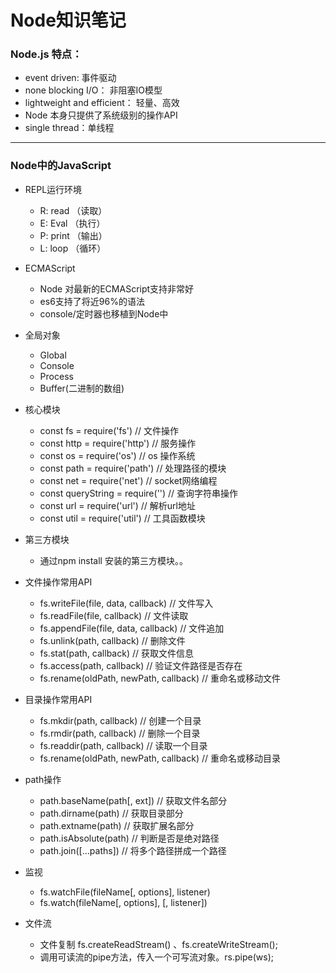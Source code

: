 # Node知识笔记
### Node.js 特点：
- event driven: 事件驱动
- none blocking I/O： 非阻塞IO模型
- lightweight and efficient： 轻量、高效
- Node 本身只提供了系统级别的操作API
- single thread：单线程
---
### Node中的JavaScript
- REPL运行环境
    + R: read （读取）
    + E: Eval （执行）
    + P: print （输出）
    + L: loop （循环）
- ECMAScript
    - Node 对最新的ECMAScript支持非常好
    - es6支持了将近96%的语法
    - console/定时器也移植到Node中

- 全局对象
    - Global
    - Console
    - Process
    - Buffer(二进制的数组)

- 核心模块
    - const fs = require('fs') // 文件操作
    - const http = require('http') // 服务操作
    - const os = require('os') // os 操作系统
    - const path = require('path') // 处理路径的模块
    - const net = require('net') // socket网络编程
    - const queryString = require('') // 查询字符串操作
    - const url = require('url') // 解析url地址
    - const util = require('util') // 工具函数模块

- 第三方模块
    - 通过npm install 安装的第三方模块。。
 
- 文件操作常用API
    - fs.writeFile(file, data, callback) // 文件写入
    - fs.readFile(file, callback) // 文件读取
    - fs.appendFile(file, data, callback) // 文件追加
    - fs.unlink(path, callback) // 删除文件
    - fs.stat(path, callback) // 获取文件信息
    - fs.access(path, callback) // 验证文件路径是否存在
    - fs.rename(oldPath, newPath, callback) // 重命名或移动文件

- 目录操作常用API
    - fs.mkdir(path, callback) // 创建一个目录
    - fs.rmdir(path, callback) // 删除一个目录
    - fs.readdir(path, callback) // 读取一个目录
    - fs.rename(oldPath, newPath, callback) // 重命名或移动目录

- path操作
    - path.baseName(path[, ext]) // 获取文件名部分
    - path.dirname(path) // 获取目录部分
    - path.extname(path) // 获取扩展名部分
    - path.isAbsolute(path) // 判断是否是绝对路径
    - path.join([...paths]) // 将多个路径拼成一个路径

- 监视
    - fs.watchFile(fileName[, options], listener) 
    - fs.watch(fileName[, options], [, listener])

- 文件流
    - 文件复制 fs.createReadStream() 、fs.createWriteStream();
    - 调用可读流的pipe方法，传入一个可写流对象。rs.pipe(ws);
 


